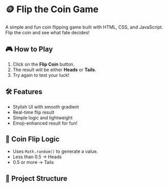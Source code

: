 # 🪙 Flip the Coin Game

A simple and fun coin flipping game built with HTML, CSS, and JavaScript. Flip the coin and see what fate decides!

## 🎮 How to Play

1. Click on the **Flip Coin** button.
2. The result will be either **Heads** or **Tails**.
3. Try again to test your luck!

## 🛠 Features

- Stylish UI with smooth gradient
- Real-time flip result
- Simple logic and lightweight
- Emoji-enhanced result for fun!

## 🧠 Coin Flip Logic

- Uses `Math.random()` to generate a value.
- Less than 0.5 → Heads
- 0.5 or more → Tails

## 📁 Project Structure

